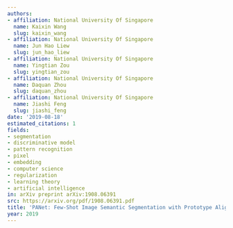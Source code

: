 ```yaml
---
authors:
- affiliation: National University Of Singapore
  name: Kaixin Wang
  slug: kaixin_wang
- affiliation: National University Of Singapore
  name: Jun Hao Liew
  slug: jun_hao_liew
- affiliation: National University Of Singapore
  name: Yingtian Zou
  slug: yingtian_zou
- affiliation: National University Of Singapore
  name: Daquan Zhou
  slug: daquan_zhou
- affiliation: National University Of Singapore
  name: Jiashi Feng
  slug: jiashi_feng
date: '2019-08-18'
estimated_citations: 1
fields:
- segmentation
- discriminative model
- pattern recognition
- pixel
- embedding
- computer science
- regularization
- learning theory
- artificial intelligence
in: arXiv preprint arXiv:1908.06391
src: https://arxiv.org/pdf/1908.06391.pdf
title: 'PANet: Few-Shot Image Semantic Segmentation with Prototype Alignment'
year: 2019
---
```

